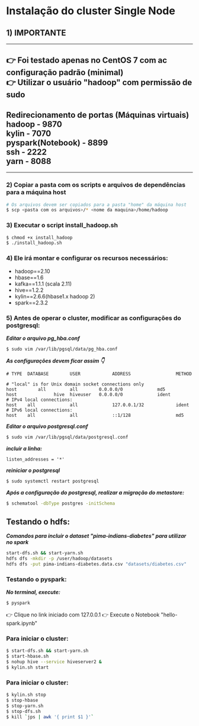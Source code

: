 # Instalação do cluster Single Node

## 1) IMPORTANTE
---
:point_right: Foi testado apenas no CentOS 7 com ac configuração padrão (minimal)  
:point_right: Utilizar o usuário "hadoop" com permissão de sudo
---
Redirecionamento de portas (Máquinas virtuais)  
hadoop              -   9870  
kylin               -   7070  
pyspark(Notebook)   -   8899  
ssh                 -   2222  
yarn                -   8088  
---
---

### 2) Copiar a pasta com os scripts e arquivos de dependências para a máquina host
```sh
# Os arquivos devem ser copiados para a pasta "home" da máquina host
$ scp <pasta com os arquivos>/* <nome da maquina>/home/hadoop
```
### 3) Executar o script install_hadoop.sh
```sh
$ chmod +x install_hadoop
$ ./install_hadoop.sh
```

### 4) Ele irá montar e configurar os recursos necessários:
+ hadoop==2.10
+ hbase==1.6
+ kafka==1.1.1 (scala 2.11)
+ hive==1.2.2
+ kylin==2.6.6(hbase1.x hadoop 2)
+ spark==2.3.2

### 5) Antes de operar o cluster, modificar as configurações do postgresql:
***Editar o arquivo pg_hba.conf***
```sh
$ sudo vim /var/lib/pgsql/data/pg_hba.conf
```
***As configurações devem ficar assim :point_down:***
````
# TYPE  DATABASE        USER            ADDRESS                 METHOD

# "local" is for Unix domain socket connections only
host        all         all        0.0.0.0/0             md5
host              hive  hiveuser   0.0.0.0/0             ident
# IPv4 local connections:
host    all             all             127.0.0.1/32            ident
# IPv6 local connections:
host    all             all             ::1/128                 md5
````

***Editar o arquivo postgresql.conf***
```sh
$ sudo vim /var/lib/pgsql/data/postgresql.conf
````
***incluir a linha:***
````
listen_addresses = '*'
````
***reiniciar o postgresql***
```sh
$ sudo systemctl restart postgresql

````
***Após a configuração do postgresql, realizar a migração do metastore:***
```sh
$ schematool -dbType postgres -initSchema
```

## Testando o hdfs:
***Comandos para incluir o dataset "pima-indians-diabetes" para utilizar no spark***
```sh
start-dfs.sh && start-yarn.sh 
hdfs dfs -mkdir -p /user/hadoop/datasets
hdfs dfs -put pima-indians-diabetes.data.csv "datasets/diabetes.csv"
```
### Testando o pyspark:
***No terminal, execute:***
```sh
$ pyspark
```
:point_right: Clique no link iniciado com 127.0.0.1
:point_right: Execute o Notebook "hello-spark.ipynb"

### Para iniciar o cluster:
```sh
$ start-dfs.sh && start-yarn.sh
$ start-hbase.sh
$ nohup hive --service hiveserver2 &
$ kylin.sh start
```

### Para iniciar o cluster:
```sh
$ kylin.sh stop
$ stop-hbase 
$ stop-yarn.sh 
$ stop-dfs.sh
$ kill `jps | awk '{ print $1 }'`
```
